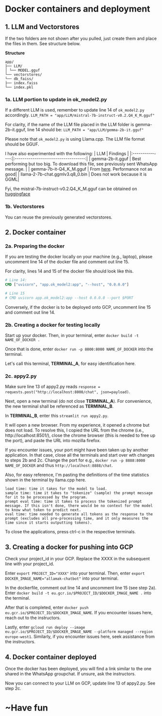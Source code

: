 # Docker containers and deployment

## 1. LLM and Vectorstores
If the two folders are not shown after you pulled, just create them and place the files in them. See structure below.

**Structure**
```
app/
├── LLM/
│ └── MODEL.gguf
└── vectorstores/
└── db_faiss/
├── index.faiss
└── index.pkl
```

### 1a. LLM portion to update in ok_model2.py
If a different LLM is used, remember to update line 14 of `ok_model2.py` accordingly.
`LLM_PATH = "app/LLM/mistral-7b-instruct-v0.2.Q4_K_M.gguf"`

For clarity, if the name of the LLM file placed in the LLM folder is gemma-2b-it.gguf, line 14 should be:
`LLM_PATH = "app/LLM/gemma-2b-it.gguf"`

Please note that `ok_model2.py` is using Llama.cpp. The LLM file format should be GGUF.

I have also experimented with the following:
|       LLM       |               Findings               |
|:---------------:|:------------------------------------:|
| gemma-2b-it.gguf | Best performing but too big. To download this file, see previously sent WhatsApp message. |
| gemma-7b-it-Q4_K_M.gguf | From [here](https://huggingface.co/rahuldshetty/gemma-7b-it-gguf-quantized/blob/main/gemma-7b-it-Q4_K_M.gguf). Performance not as good|
| llama-2-7b-chat.ggmlv3.q8_0.bin | Does not work because it is GGML|

Fyi, the mistral-7b-instruct-v0.2.Q4_K_M.gguf can be obtained on [huggingface](https://huggingface.co/TheBloke/Mistral-7B-Instruct-v0.2-GGUF/blob/main/mistral-7b-instruct-v0.2.Q4_K_M.gguf)

### 1b. Vectorstores
You can reuse the previously generated vectorstores.

## 2. Docker container

### 2a. Preparing the docker
If you are testing the docker locally on your machine (e.g., laptop), please uncomment line 14 of the docker file and comment out line 15.

For clarity, lines 14 and 15 of the docker file should look like this.
```dockerfile
# Line 14:
CMD ["uvicorn", "app.ok_model2:app", "--host", "0.0.0.0"]

# Line 15
# CMD uvicorn app.ok_model2:app --host 0.0.0.0 --port $PORT
```

Conversely, if the docker is to be deployed onto GCP, uncomment line 15 and comment out line 14.

### 2b. Creating a docker for testing locally
Start up your docker. Then, in your terminal, enter `docker build -t NAME_OF_DOCKER .`

Once that is done, enter `docker run -p 8000:8000 NAME_OF_DOCKER` into the terminal.

Let's call this terminal, **TERMINAL_A**, for easy identification here.

### 2c. appy2.py
Make sure line 13 of appy2.py reads `response = requests.post("http://localhost:8000/chat", json=payload)`.

Next, open a new terminal (do not close **TERMINAL_A**). For convenience, the new terminal shall be referenced as **TERMINAL_B**.

In **TERMINAL_B**, enter this `streamlit run appy2.py`.

It will open a new browser. From my experience, it opened a chrome but does not load. To resolve this, I copied the URL from the chrome (i.e., http://localhost:8501/), close the chrome browser (this is needed to free up the port), and paste the URL into mozilla firefox.

If you encounter issues, your port might have been taken up by another application. In that case, close all the terminals and start over wth changes to steps 2b and 2c. Change the port for e.g., `docker run -p 8888:8000 NAME_OF_DOCKER` and thus `http://localhost:8888/chat`.

Also, for easy reference, I'm pasting the definitions of the time statistics shown in the terminal by llama.cpp here.
```
load time: time it takes for the model to load.
sample time: time it takes to "tokenize" (sample) the prompt message for it to be processed by the program.
prompt eval time: time it takes to process the tokenized prompt message. If this isn't done, there would be no context for the model to know what token to predict next.
eval time: time needed to generate all tokens as the response to the prompt (excludes all pre-processing time, and it only measures the time since it starts outputting tokens).
```

To close the applications, press ctrl-c in the respective terminals.

## 3. Creating a docker for pushing into GCP
Check your project_id in your GCP. Replace the XXXX in the subsequent line with your project_id.

Enter `export PROJECT_ID="XXXX"` into your terminal. Then, enter `export DOCKER_IMAGE_NAME="allamak-chatbot"` into your terminal.

In the dockerfile, comment out line 14 and uncomment line 15 (see step 2a). Enter `docker build -t eu.gcr.io/$PROJECT_ID/$DOCKER_IMAGE_NAME .` into the terminal.

After that is completed, enter `docker push eu.gcr.io/$PROJECT_ID/$DOCKER_IMAGE_NAME`. If you encounter issues here, reach out to the instructors.

Lastly, enter `gcloud run deploy --image eu.gcr.io/$PROJECT_ID/$DOCKER_IMAGE_NAME --platform managed --region europe-west1`. Similarly, if you encounter issues here, seek assistance from the instructors.

## 4. Docker container deployed
Once the docker has been deployed, you will find a link similar to the one shared in the WhatsApp groupchat. If unsure, ask the instructors.

Now you can connect to your LLM on GCP, update line 13 of appy2.py. See step 2c.

# ~Have fun
